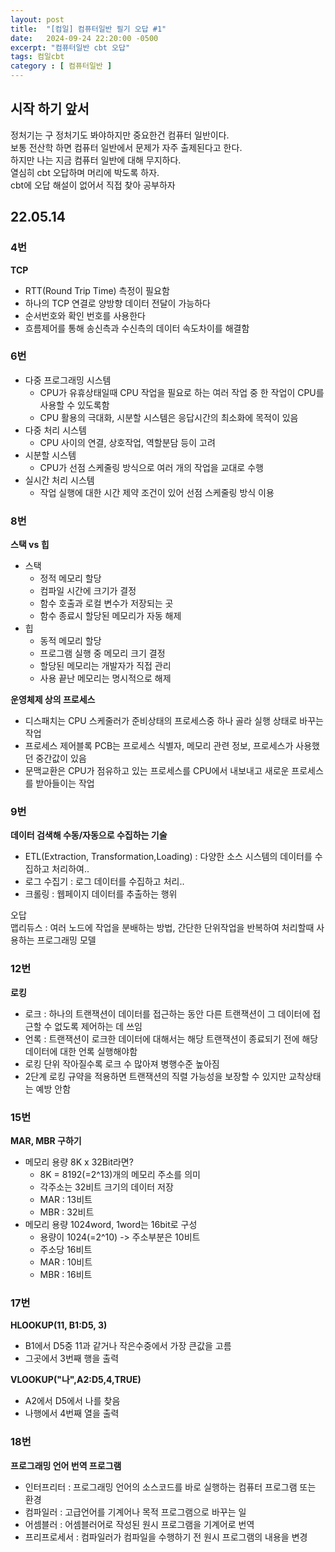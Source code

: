 ```yaml
---
layout: post
title:  "[컴일] 컴퓨터일반 필기 오답 #1"
date:   2024-09-24 22:20:00 -0500
excerpt: "컴퓨터일반 cbt 오답"
tags: 컴일cbt
category : [ 컴퓨터일반 ]
---
```


## 시작 하기 앞서

정처기는 구 정처기도 봐야하지만 중요한건 컴퓨터 일반이다.  
보통 전산학 하면 컴퓨터 일반에서 문제가 자주 출제된다고 한다.  
하지만 나는 지금 컴퓨터 일반에 대해 무지하다.  
열심히 cbt 오답하며 머리에 박도록 하자.  
cbt에 오답 해설이 없어서 직접 찾아 공부하자


## 22.05.14

### 4번

**TCP**  
+ RTT(Round Trip Time) 측정이 필요함
+ 하나의 TCP 연결로 양방향 데이터 전달이 가능하다
+ 순서번호와 확인 번호를 사용한다
+ 흐름제어를 통해 송신측과 수신측의 데이터 속도차이를 해결함

### 6번

+ 다중 프로그래밍 시스템
  + CPU가 유휴상태일때 CPU 작업을 필요로 하는 여러 작업 중 한 작업이 CPU를 사용할 수 있도록함
  + CPU 활용의 극대화, 시분할 시스템은 응답시간의 최소화에 목적이 있음
+ 다중 처리 시스템
  + CPU 사이의 연결, 상호작업, 역할분담 등이 고려
+ 시분할 시스템
  + CPU가 선점 스케줄링 방식으로 여러 개의 작업을 교대로 수행
+ 실시간 처리 시스템
  + 작업 실행에 대한 시간 제약 조건이 있어 선점 스케줄링 방식 이용

### 8번

**스택 vs 힙**  
+ 스택
  + 정적 메모리 할당
  + 컴파일 시간에 크기가 결정
  + 함수 호출과 로컬 변수가 저장되는 곳
  + 함수 종료시 할당된 메모리가 자동 해제
+ 힙
  + 동적 메모리 할당
  + 프로그램 실행 중 메모리 크기 결정
  + 할당된 메모리는 개발자가 직접 관리
  + 사용 끝난 메모리는 명시적으로 해제

**운영체제 상의 프로세스**  
+ 디스패치는 CPU 스케줄러가 준비상태의 프로세스중 하나 골라 실행 상태로 바꾸는 작업
+ 프로세스 제어블록 PCB는 프로세스 식별자, 메모리 관련 정보, 프로세스가 사용했던 중간값이 있음
+ 문맥교환은 CPU가 점유하고 있는 프로세스를 CPU에서 내보내고 새로운 프로세스를 받아들이는 작업

### 9번

**데이터 검색해 수동/자동으로 수집하는 기술**  
+ ETL(Extraction, Transformation,Loading) : 다양한 소스 시스템의 데이터를 수집하고 처리하여..
+ 로그 수집기 : 로그 데이터를 수집하고 처리..
+ 크롤링 : 웹페이지 데이터를 추출하는 행위

오답  
맵리듀스 : 여러 노드에 작업을 분배하는 방법, 간단한 단위작업을 반복하여 처리할때 사용하는 프로그래밍 모델  

### 12번

**로킹**  
+ 로크 : 하나의 트랜잭션이 데이터를 접근하는 동안 다른 트랜잭션이 그 데이터에 접근할 수 없도록 제어하는 데 쓰임
+ 언록 : 트랜잭션이 로크한 데이터에 대해서는 해당 트랜잭션이 종료되기 전에 해당 데이터에 대한 언록 실행해야함
+ 로킹 단위 작아질수록 로크 수 많아져 병행수준 높아짐
+ 2단계 로킹 규약을 적용하면 트랜잭션의 직렬 가능성을 보장할 수 있지만 교착상태는 예방 안함

### 15번

**MAR, MBR 구하기**  

+ 메모리 용량 8K x 32Bit라면?
  + 8K = 8192(=2^13)개의 메모리 주소를 의미
  + 각주소는 32비트 크기의 데이터 저장
  + MAR : 13비트
  + MBR : 32비트
+ 메모리 용량 1024word, 1word는 16bit로 구성
  + 용량이 1024(=2^10) -> 주소부분은 10비트
  + 주소당 16비트
  + MAR : 10비트
  + MBR : 16비트


### 17번

**HLOOKUP(11, B1:D5, 3)**  
+ B1에서 D5중 11과 같거나 작은수중에서 가장 큰값을 고름
+ 그곳에서 3번째 행을 출력

**VLOOKUP("나",A2:D5,4,TRUE)**  
+ A2에서 D5에서 나를 찾음
+ 나행에서 4번째 열을 출력

### 18번

**프로그래밍 언어 번역 프로그램**  
+ 인터프리터 : 프로그래밍 언어의 소스코드를 바로 실행하는 컴퓨터 프로그램 또는 환경
+ 컴파일러 : 고급언어를 기계어나 목적 프로그램으로 바꾸는 일
+ 어셈블러 : 어셈블러어로 작성된 원시 프로그램을 기계어로 번역
+ 프리프로세서 : 컴파일러가 컴파일을 수행하기 전 원시 프로그램의 내용을 변경
